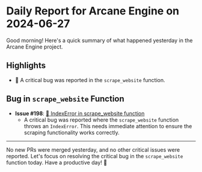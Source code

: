 # Daily Report for Arcane Engine on 2024-06-27

Good morning! Here's a quick summary of what happened yesterday in the Arcane Engine project.

## Highlights
- 🐛 A critical bug was reported in the `scrape_website` function.

## Bug in `scrape_website` Function
- **Issue #198**: [🐛 IndexError in scrape_website function](https://github.com/arc-eng/studio/issues/198)
  - A critical bug was reported where the `scrape_website` function throws an `IndexError`. This needs immediate attention to ensure the scraping functionality works correctly.

---

No new PRs were merged yesterday, and no other critical issues were reported. Let's focus on resolving the critical bug in the `scrape_website` function today. Have a productive day! 🚀
